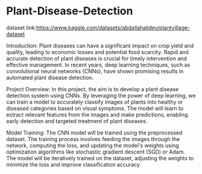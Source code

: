 # Plant-Disease-Detection

dataset link:https://www.kaggle.com/datasets/abdallahalidev/plantvillage-dataset

Introduction:
Plant diseases can have a significant impact on crop yield and quality, leading to economic losses and potential food scarcity. Rapid and accurate detection of plant diseases is crucial for timely intervention and effective management. In recent years, deep learning techniques, such as convolutional neural networks (CNNs), have shown promising results in automated plant disease detection.

Project Overview:
In this project, the aim is to develop a plant disease detection system using CNNs. By leveraging the power of deep learning, we can train a model to accurately classify images of plants into healthy or diseased categories based on visual symptoms. The model will learn to extract relevant features from the images and make predictions, enabling early detection and targeted treatment of plant diseases.

Model Training:
The CNN model will be trained using the preprocessed dataset. The training process involves feeding the images through the network, computing the loss, and updating the model's weights using optimization algorithms like stochastic gradient descent (SGD) or Adam. The model will be iteratively trained on the dataset, adjusting the weights to minimize the loss and improve classification accuracy

